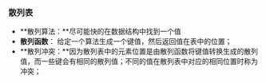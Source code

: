 ### 散列表
- **散列算法：**尽可能快的在数据结构中找到一个值
- **散列函数**： 给定一个算法生成一个键值，然后返回值在表中的位置；
- **散列冲突：**因为散列表中的元素位置是由散列函数将键值转换生成的散列值，而一些键会有相同的散列值；不同的值在散列表中对应的相同位置时称为冲突；